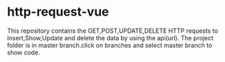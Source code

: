 # http-request-vue
This repository contains the GET,POST,UPDATE,DELETE HTTP requests to Insert,Show,Update and delete the data by using the api(url). 
The project folder is in master branch.click on branches and select master branch to show code.
